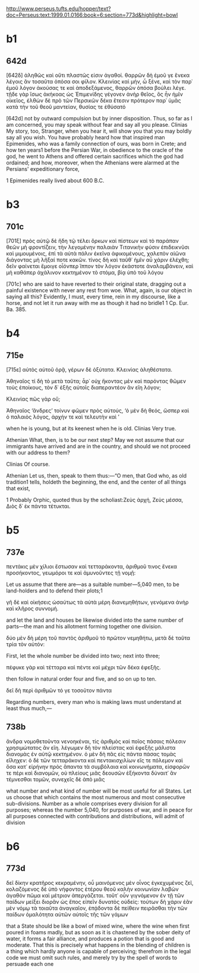 
http://www.perseus.tufts.edu/hopper/text?doc=Perseus:text:1999.01.0166:book=6:section=773d&highlight=bowl

# b1
## 642d
[642δ] ἀληθῶς καὶ οὔτι πλαστῶς εἰσιν ἀγαθοί. θαρρῶν δὴ ἐμοῦ γε ἕνεκα λέγοις ἂν τοσαῦτα ὁπόσα σοι φίλον.
Κλεινίας
καὶ μήν, ὦ ξένε, καὶ τὸν παρ᾽ ἐμοῦ λόγον ἀκούσας τε καὶ ἀποδεξάμενος, θαρρῶν ὁπόσα βούλει λέγε. τῇδε γὰρ ἴσως ἀκήκοας ὡς Ἐπιμενίδης γέγονεν ἀνὴρ θεῖος, ὃς ἦν ἡμῖν οἰκεῖος, ἐλθὼν δὲ πρὸ τῶν Περσικῶν δέκα ἔτεσιν πρότερον παρ᾽ ὑμᾶς κατὰ τὴν τοῦ θεοῦ μαντείαν, θυσίας τε ἐθύσατό

[642d] not by outward compulsion but by inner disposition. Thus, so far as I am concerned, you may speak without fear and say all you please.
Clinias
My story, too, Stranger, when you hear it, will show you that you may boldly say all you wish. You have probably heard how that inspired man Epimenides, who was a family connection of ours, was born in Crete; and how ten years1 before the Persian War, in obedience to the oracle of the god, he went to Athens and offered certain sacrifices which the god had ordained; and how, moreover, when the Athenians were alarmed at the Persians' expeditionary force,

1 Epimenides really lived about 600 B.C.
# b3
## 701c
[701ξ] πρὸς αὐτῷ δὲ ἤδη τῷ τέλει ὅρκων καὶ πίστεων καὶ τὸ παράπαν θεῶν μὴ φροντίζειν, τὴν λεγομένην παλαιὰν Τιτανικὴν φύσιν ἐπιδεικνῦσι καὶ μιμουμένοις, ἐπὶ τὰ αὐτὰ πάλιν ἐκεῖνα ἀφικομένους, χαλεπὸν αἰῶνα διάγοντας μὴ λῆξαί ποτε κακῶν. τίνος δὴ καὶ ταῦθ᾽ ἡμῖν αὖ χάριν ἐλέχθη; δεῖν φαίνεται ἔμοιγε οἷόνπερ ἵππον τὸν λόγον ἑκάστοτε ἀναλαμβάνειν, καὶ μὴ καθάπερ ἀχάλινον κεκτημένον τὸ στόμα, βίᾳ ὑπὸ τοῦ λόγου

[701c] who are said to have reverted to their original state, dragging out a painful existence with never any rest from woe. What, again, is our object in saying all this? Evidently, I must, every time, rein in my discourse, like a horse, and not let it run away with me as though it had no bridle1
1 Cp. Eur. Ba. 385.

# b4
## 715e
[715ε] αὐτὸς αὑτοῦ ὁρᾷ, γέρων δὲ ὀξύτατα.
Κλεινίας
ἀληθέστατα.

Ἀθηναῖος
τί δὴ τὸ μετὰ ταῦτα; ἆρ᾽ οὐχ ἥκοντας μὲν καὶ παρόντας θῶμεν τοὺς ἐποίκους, τὸν δ᾽ ἑξῆς αὐτοῖς διαπεραντέον ἂν εἴη λόγον;

Κλεινίας
πῶς γὰρ οὔ;

Ἀθηναῖος
‘ἄνδρες’ τοίνυν φῶμεν πρὸς αὐτούς, ‘ὁ μὲν δὴ θεός, ὥσπερ καὶ ὁ παλαιὸς λόγος, ἀρχήν τε καὶ τελευτὴν καὶ ’

when he is young, but at its keenest when he is old.
Clinias
Very true.

Athenian
What, then, is to be our next step? May we not assume that our immigrants have arrived and are in the country, and should we not proceed with our address to them?

Clinias
Of course.

Athenian
Let us, then, speak to them thus:—“O men, that God who, as old tradition1 tells, holdeth the beginning, the end, and the center of all things that exist,

1 Probably Orphic, quoted thus by the scholiast:Ζεὺς ἀρχή, Ζεὺς μέσσα, Διὸς δ᾽ ἐκ πάντα τέτυκται.
# b5
## 737e
πεντάκις μὲν χίλιοι ἔστωσαν καὶ τετταράκοντα, ἀριθμοῦ τινος ἕνεκα προσήκοντος, γεωμόροι τε καὶ ἀμυνοῦντες τῇ νομῇ: 

Let us assume that there are—as a suitable number—5,040 men, to be land-holders and to defend their plots;1 

γῆ δὲ καὶ οἰκήσεις ὡσαύτως τὰ αὐτὰ μέρη διανεμηθήτων, γενόμενα ἀνὴρ καὶ κλῆρος συννομή. 

and let the land and houses be likewise divided into the same number of parts—the man and his allotment forming together one division. 

δύο μὲν δὴ μέρη τοῦ παντὸς ἀριθμοῦ τὸ πρῶτον νεμηθήτω, μετὰ δὲ ταῦτα τρία τὸν αὐτόν: 

First, let the whole number be divided into two; next into three; 

πέφυκε γὰρ καὶ τέτταρα καὶ πέντε καὶ μέχρι τῶν δέκα ἐφεξῆς. 

then follow in natural order four and five, and so on up to ten. 

δεῖ δὴ περὶ ἀριθμῶν τό γε τοσοῦτον πάντα

Regarding numbers, every man who is making laws must understand at least thus much,—
## 738b
ἄνδρα νομοθετοῦντα νενοηκέναι, τίς ἀριθμὸς καὶ ποῖος πάσαις πόλεσιν χρησιμώτατος ἂν εἴη. λέγωμεν δὴ τὸν πλείστας καὶ ἐφεξῆς μάλιστα διανομὰς ἐν αὑτῷ κεκτημένον. ὁ μὲν δὴ πᾶς εἰς πάντα πάσας τομὰς εἴληχεν: ὁ δὲ τῶν τετταράκοντα καὶ πεντακισχιλίων εἴς τε πόλεμον καὶ ὅσα κατ᾽ εἰρήνην πρὸς ἅπαντα τὰ συμβόλαια καὶ κοινωνήματα, εἰσφορῶν τε πέρι καὶ διανομῶν, οὐ πλείους μιᾶς δεουσῶν ἑξήκοντα δύναιτ᾽ ἂν τέμνεσθαι τομῶν, συνεχεῖς δὲ ἀπὸ μιᾶς

what number and what kind of number will be most useful for all States. Let us choose that which contains the most numerous and most consecutive sub-divisions. Number as a whole comprises every division for all purposes; whereas the number 5,040, for purposes of war, and in peace for all purposes connected with contributions and distributions, will admit of division
# b6
## 773d
δεῖ δίκην κρατῆρος κεκραμένην, οὗ μαινόμενος μὲν οἶνος ἐγκεχυμένος ζεῖ, κολαζόμενος δὲ ὑπὸ νήφοντος ἑτέρου θεοῦ καλὴν κοινωνίαν λαβὼν ἀγαθὸν πῶμα καὶ μέτριον ἀπεργάζεται. τοῦτ᾽ οὖν γιγνόμενον ἐν τῇ τῶν παίδων μείξει διορᾶν ὡς ἔπος εἰπεῖν δυνατὸς οὐδείς: τούτων δὴ χάριν ἐᾶν μὲν νόμῳ τὰ τοιαῦτα ἀναγκαῖον, ἐπᾴδοντα δὲ πείθειν πειρᾶσθαι τὴν τῶν παίδων ὁμαλότητα αὐτῶν αὑτοῖς τῆς τῶν γάμων

that a State should be like a bowl of mixed wine, where the wine when first poured in foams madly, but as soon as it is chastened by the sober deity of water, it forms a fair alliance, and produces a potion that is good and moderate. That this is precisely what happens in the blending of children is a thing which hardly anyone is capable of perceiving; therefrom in the legal code we must omit such rules, and merely try by the spell of words to persuade each one